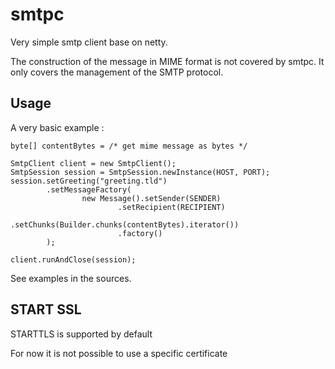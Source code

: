 # smtpc

Very simple smtp client base on netty.

The construction of the message in MIME format is not covered by smtpc. 
It only covers the management of the SMTP protocol.

## Usage

A very basic example :

```
byte[] contentBytes = /* get mime message as bytes */

SmtpClient client = new SmtpClient();
SmtpSession session = SmtpSession.newInstance(HOST, PORT);
session.setGreeting("greeting.tld")
        .setMessageFactory(
                new Message().setSender(SENDER)
                        .setRecipient(RECIPIENT)
                        .setChunks(Builder.chunks(contentBytes).iterator())
                        .factory()
        );

client.runAndClose(session);
```


See examples in the sources.


## START SSL

STARTTLS is supported by default

For now it is not possible to use a specific certificate


